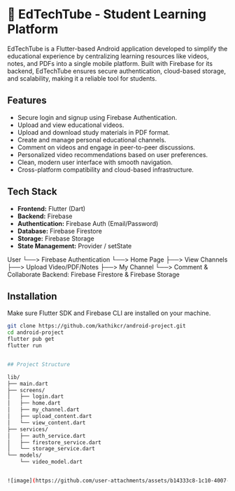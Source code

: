 # 📱 EdTechTube - Student Learning Platform

EdTechTube is a Flutter-based Android application developed to simplify the educational experience by centralizing learning resources like videos, notes, and PDFs into a single mobile platform. Built with Firebase for its backend, EdTechTube ensures secure authentication, cloud-based storage, and scalability, making it a reliable tool for students.

## Features

- Secure login and signup using Firebase Authentication.
- Upload and view educational videos.
- Upload and download study materials in PDF format.
- Create and manage personal educational channels.
- Comment on videos and engage in peer-to-peer discussions.
- Personalized video recommendations based on user preferences.
- Clean, modern user interface with smooth navigation.
- Cross-platform compatibility and cloud-based infrastructure.

## Tech Stack

- **Frontend:** Flutter (Dart)
- **Backend:** Firebase
- **Authentication:** Firebase Auth (Email/Password)
- **Database:** Firebase Firestore
- **Storage:** Firebase Storage
- **State Management:** Provider / setState

User
└──> Firebase Authentication
└──> Home Page
├──> View Channels
├──> Upload Video/PDF/Notes
├──> My Channel
└──> Comment & Collaborate
Backend: Firebase Firestore & Firebase Storage


## Installation

Make sure Flutter SDK and Firebase CLI are installed on your machine.

```bash
git clone https://github.com/kathikcr/android-project.git
cd android-project
flutter pub get
flutter run


## Project Structure

lib/
├── main.dart
├── screens/
│   ├── login.dart
│   ├── home.dart
│   ├── my_channel.dart
│   ├── upload_content.dart
│   └── view_content.dart
├── services/
│   ├── auth_service.dart
│   ├── firestore_service.dart
│   └── storage_service.dart
└── models/
    └── video_model.dart


![image](https://github.com/user-attachments/assets/b14333c8-1c10-4007-9f49-c8bf4d9fce67)
